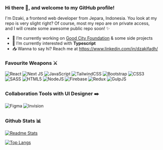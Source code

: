 ### Hi there 👋, and welcome to my GitHub profile!

I'm Dzaki, a frontend web developer from Jepara, Indonesia. You look at my repo is very slight right? Of course, most my repo are on private access, and I will create some awesome public repo soon! ✨

<!--
**dzakifadh/github-homepage** is a ✨ _special_ ✨ repository because its `README.md` (this file) appears on your GitHub profile.
Here are some ideas to get you started:
-->

- :pushpin: I’m currently working on [Good City Foundation](https://goodcityfoundation.org/) & some side projects
- :eyes: I’m currently interested with **Typescript**
- :inbox_tray: Wanna to say hi? Reach me at https://www.linkedin.com/in/dzakifadh/
<!-- - 👯 I’m looking to collaborate on ... -->
<!-- - 🤔 I’m looking for help with ... -->
<!-- - 💬 Ask me about ... -->
<!-- - 😄 Pronouns: ... -->
<!-- - ⚡ Fun fact: I'm a long -->

### Favourite Weapons ⚔

![React](https://img.shields.io/badge/react-%2320232a.svg?style=for-the-badge&logo=react&logoColor=%2361DAFB)
![Next JS](https://img.shields.io/badge/Next-black?style=for-the-badge&logo=next.js&logoColor=white)
![JavaScript](https://img.shields.io/badge/javascript-%23323330.svg?style=for-the-badge&logo=javascript&logoColor=%23F7DF1E)
![TailwindCSS](https://img.shields.io/badge/tailwindcss-%2338B2AC.svg?style=for-the-badge&logo=tailwind-css&logoColor=white)
![Bootstrap](https://img.shields.io/badge/bootstrap-%23563D7C.svg?style=for-the-badge&logo=bootstrap&logoColor=white)
![CSS3](https://img.shields.io/badge/css3-%231572B6.svg?style=for-the-badge&logo=css3&logoColor=white)
![SASS](https://img.shields.io/badge/SASS-hotpink.svg?style=for-the-badge&logo=SASS&logoColor=white)
![HTML5](https://img.shields.io/badge/html5-%23E34F26.svg?style=for-the-badge&logo=html5&logoColor=white)
![NodeJS](https://img.shields.io/badge/node.js-6DA55F?style=for-the-badge&logo=node.js&logoColor=white)
![Firebase](https://img.shields.io/badge/firebase-%23039BE5.svg?style=for-the-badge&logo=firebase)
![Redux](https://img.shields.io/badge/Redux-%23764abc.svg?style=for-the-badge&logo=redux)
![GulpJS](https://img.shields.io/badge/gulp.js-%23CF4647.svg?style=for-the-badge&logo=gulp.js)
<!-- ![Nuxtjs](https://img.shields.io/badge/Nuxt-002E3B?style=for-the-badge&logo=nuxtdotjs&logoColor=#00DC82) -->
<!-- ![pwa](https://img.shields.io/badge/Progressive_Web_App-4285F4?style=for-the-badge&logo=googlechrome&logoColor=white) -->
<!-- ![TypeScript](https://img.shields.io/badge/typescript-%23007ACC.svg?style=for-the-badge&logo=typescript&logoColor=white) -->
<!-- ![Windicss](https://img.shields.io/badge/windicss-48B0F1.svg?style=for-the-badge&logo=windi-css&logoColor=white) -->
<!-- ![Express.js](https://img.shields.io/badge/express.js-%23404d59.svg?style=for-the-badge&logo=express&logoColor=%2361DAFB) -->
<!-- ![NestJS](https://img.shields.io/badge/nestjs-%23E0234E.svg?style=for-the-badge&logo=nestjs&logoColor=white) -->
<!-- ![Python](https://img.shields.io/badge/python-3670A0?style=for-the-badge&logo=python&logoColor=ffdd54) -->
<!-- ![Django](https://img.shields.io/badge/django-%23092E20.svg?style=for-the-badge&logo=django&logoColor=white) -->
<!-- ![DjangoREST](https://img.shields.io/badge/DJANGO-REST-ff1709?style=for-the-badge&logo=django&logoColor=white&color=ff1709&labelColor=gray) -->
<!-- ![Go](https://img.shields.io/badge/go-%2300ADD8.svg?style=for-the-badge&logo=go&logoColor=white) -->

<!-- ![Vue.js](https://img.shields.io/badge/vuejs-%2335495e.svg?style=for-the-badge&logo=vuedotjs&logoColor=%234FC08D) -->
<!-- ![Supabase](https://img.shields.io/badge/Supabase-3ECF8E?style=for-the-badge&logo=supabase&logoColor=white) -->
<!-- ![MongoDB](https://img.shields.io/badge/MongoDB-%234ea94b.svg?style=for-the-badge&logo=mongodb&logoColor=white) -->
<!-- ![Postgres](https://img.shields.io/badge/postgres-%23316192.svg?style=for-the-badge&logo=postgresql&logoColor=white) -->
<!-- ![Docker](https://img.shields.io/badge/docker-%230db7ed.svg?style=for-the-badge&logo=docker&logoColor=white) -->
##
### Collaboration Tools with UI Designer ✒️
![Figma](https://img.shields.io/badge/figma-%23F24E1E.svg?style=for-the-badge&logo=figma&logoColor=white)
![Invision](https://img.shields.io/badge/InVision-FF3366?style=for-the-badge&logo=InVision&logoColor=white)
<!-- ![Adobe XD](https://img.shields.io/badge/Adobe%20XD-470137?style=for-the-badge&logo=Adobe%20XD&logoColor=#FF61F6) -->
<!-- ![Adobe Illustrator](https://img.shields.io/badge/adobe%20illustrator-%23FF9A00.svg?style=for-the-badge&logo=adobe%20illustrator&logoColor=white) -->
<!-- ![Adobe Photoshop](https://img.shields.io/badge/adobe%20photoshop-%2331A8FF.svg?style=for-the-badge&logo=adobe%20photoshop&logoColor=white) -->

##
### Github Stats 📊

[![Readme Stats](https://github-readme-stats.vercel.app/api?username=dzakifadh&show_icons=true&theme=tokyonight&count_private=true&hide=prs)](https://github.com/anuraghazra/github-readme-stats)

[![Top Langs](https://github-readme-stats.vercel.app/api/top-langs/?username=dzakifadh&hide=html&layout=compact&theme=tokyonight)](https://github.com/anuraghazra/github-readme-stats)
